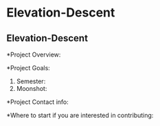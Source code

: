 # Elevation-Descent

__Elevation-Descent__
---

*Project Overview:

*Project Goals:
  1. Semester:
  2. Moonshot:

*Project Contact info:

*Where to start if you are interested in contributing:
